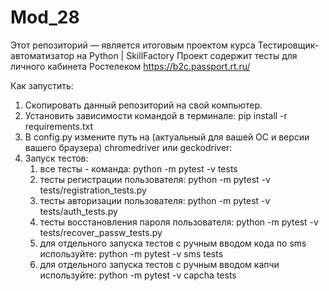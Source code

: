 # Mod_28

Этот репозиторий — является итоговым проектом курса Тестировщик-автоматизатор на Python | SkillFactory
Проект содержит тесты для личного кабинета Ростелеком https://b2c.passport.rt.ru/

Как запустить:
1. Скопировать данный репозиторий на свой компьютер.
2. Установить зависимости командой в терминале: pip install -r requirements.txt
3. В config.py измените путь на (актуальный для вашей ОС и версии вашего браузера) chromedriver или geckodriver:
5. Запуск тестов:
    1) все тесты - команда: 
       python -m pytest -v tests
    2) тесты регистрации пользователя: 
       python -m pytest -v tests/registration_tests.py
    3) тесты авторизации пользователя: 
        python -m pytest -v tests/auth_tests.py 
    4) тесты восстановления пароля пользователя: 
        python -m pytest -v tests/recover_passw_tests.py
    5) для отдельного запуска тестов с ручным вводом кода по sms используйте:
        python -m pytest -v sms tests
    6) для отдельного запуска тестов с ручным вводом кaпчи используйте:
        python -m pytest -v capcha tests   
